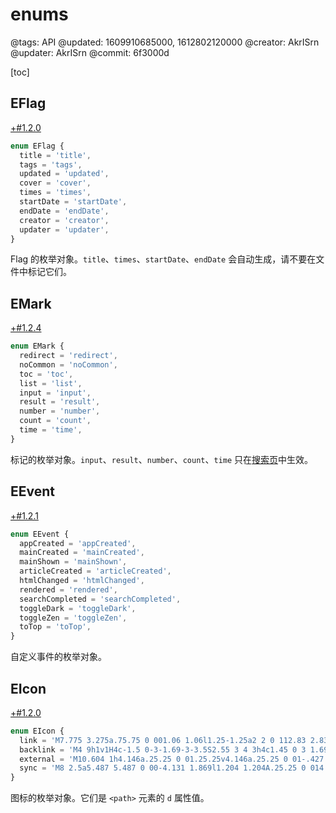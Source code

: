 # enums

@tags: API
@updated: 1609910685000, 1612802120000
@creator: AkrISrn
@updater: AkrISrn
@commit: 6f3000d

[toc]

## EFlag

[+#1.2.0](/snippets/latest-version.md)

```ts
enum EFlag {
  title = 'title',
  tags = 'tags',
  updated = 'updated',
  cover = 'cover',
  times = 'times',
  startDate = 'startDate',
  endDate = 'endDate',
  creator = 'creator',
  updater = 'updater',
}
```

Flag 的枚举对象。`title`、`times`、`startDate`、`endDate` 会自动生成，请不要在文件中标记它们。

## EMark

[+#1.2.4](/snippets/latest-version.md)

```ts
enum EMark {
  redirect = 'redirect',
  noCommon = 'noCommon',
  toc = 'toc',
  list = 'list',
  input = 'input',
  result = 'result',
  number = 'number',
  count = 'count',
  time = 'time',
}
```

标记的枚举对象。`input`、`result`、`number`、`count`、`time` 只在[搜索页](/zh/search.md "#")中生效。

## EEvent

[+#1.2.1](/snippets/latest-version.md)

```ts
enum EEvent {
  appCreated = 'appCreated',
  mainCreated = 'mainCreated',
  mainShown = 'mainShown',
  articleCreated = 'articleCreated',
  htmlChanged = 'htmlChanged',
  rendered = 'rendered',
  searchCompleted = 'searchCompleted',
  toggleDark = 'toggleDark',
  toggleZen = 'toggleZen',
  toTop = 'toTop',
}
```

自定义事件的枚举对象。

## EIcon

[+#1.2.0](/snippets/latest-version.md)

```ts
enum EIcon {
  link = 'M7.775 3.275a.75.75 0 001.06 1.06l1.25-1.25a2 2 0 112.83 2.83l-2.5 2.5a2 2 0 01-2.83 0 .75.75 0 00-1.06 1.06 3.5 3.5 0 004.95 0l2.5-2.5a3.5 3.5 0 00-4.95-4.95l-1.25 1.25zm-4.69 9.64a2 2 0 010-2.83l2.5-2.5a2 2 0 012.83 0 .75.75 0 001.06-1.06 3.5 3.5 0 00-4.95 0l-2.5 2.5a3.5 3.5 0 004.95 4.95l1.25-1.25a.75.75 0 00-1.06-1.06l-1.25 1.25a2 2 0 01-2.83 0z',
  backlink = 'M4 9h1v1H4c-1.5 0-3-1.69-3-3.5S2.55 3 4 3h4c1.45 0 3 1.69 3 3.5 0 1.41-.91 2.72-2 3.25V8.59c.58-.45 1-1.27 1-2.09C10 5.22 8.98 4 8 4H4c-.98 0-2 1.22-2 2.5S3 9 4 9zm9-3h-1v1h1c1 0 2 1.22 2 2.5S13.98 12 13 12H9c-.98 0-2-1.22-2-2.5 0-.83.42-1.64 1-2.09V6.25c-1.09.53-2 1.84-2 3.25C6 11.31 7.55 13 9 13h4c1.45 0 3-1.69 3-3.5S14.5 6 13 6z',
  external = 'M10.604 1h4.146a.25.25 0 01.25.25v4.146a.25.25 0 01-.427.177L13.03 4.03 9.28 7.78a.75.75 0 01-1.06-1.06l3.75-3.75-1.543-1.543A.25.25 0 0110.604 1zM3.75 2A1.75 1.75 0 002 3.75v8.5c0 .966.784 1.75 1.75 1.75h8.5A1.75 1.75 0 0014 12.25v-3.5a.75.75 0 00-1.5 0v3.5a.25.25 0 01-.25.25h-8.5a.25.25 0 01-.25-.25v-8.5a.25.25 0 01.25-.25h3.5a.75.75 0 000-1.5h-3.5z',
  sync = 'M8 2.5a5.487 5.487 0 00-4.131 1.869l1.204 1.204A.25.25 0 014.896 6H1.25A.25.25 0 011 5.75V2.104a.25.25 0 01.427-.177l1.38 1.38A7.001 7.001 0 0114.95 7.16a.75.75 0 11-1.49.178A5.501 5.501 0 008 2.5zM1.705 8.005a.75.75 0 01.834.656 5.501 5.501 0 009.592 2.97l-1.204-1.204a.25.25 0 01.177-.427h3.646a.25.25 0 01.25.25v3.646a.25.25 0 01-.427.177l-1.38-1.38A7.001 7.001 0 011.05 8.84a.75.75 0 01.656-.834z',
}
```

图标的枚举对象。它们是 `<path>` 元素的 `d` 属性值。
